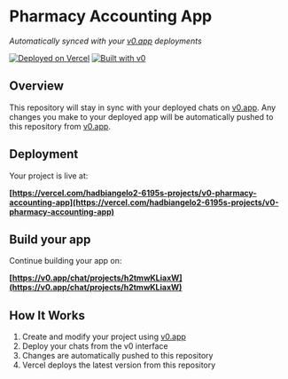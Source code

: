 # Pharmacy Accounting App

*Automatically synced with your [v0.app](https://v0.app) deployments*

[![Deployed on Vercel](https://img.shields.io/badge/Deployed%20on-Vercel-black?style=for-the-badge&logo=vercel)](https://vercel.com/hadbiangelo2-6195s-projects/v0-pharmacy-accounting-app)
[![Built with v0](https://img.shields.io/badge/Built%20with-v0.app-black?style=for-the-badge)](https://v0.app/chat/projects/h2tmwKLiaxW)

## Overview

This repository will stay in sync with your deployed chats on [v0.app](https://v0.app).
Any changes you make to your deployed app will be automatically pushed to this repository from [v0.app](https://v0.app).

## Deployment

Your project is live at:

**[https://vercel.com/hadbiangelo2-6195s-projects/v0-pharmacy-accounting-app](https://vercel.com/hadbiangelo2-6195s-projects/v0-pharmacy-accounting-app)**

## Build your app

Continue building your app on:

**[https://v0.app/chat/projects/h2tmwKLiaxW](https://v0.app/chat/projects/h2tmwKLiaxW)**

## How It Works

1. Create and modify your project using [v0.app](https://v0.app)
2. Deploy your chats from the v0 interface
3. Changes are automatically pushed to this repository
4. Vercel deploys the latest version from this repository
